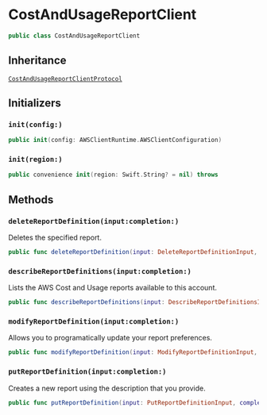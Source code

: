 # CostAndUsageReportClient

``` swift
public class CostAndUsageReportClient 
```

## Inheritance

[`CostAndUsageReportClientProtocol`](/aws-sdk-swift/reference/0.x/AWSCostandUsageReportService/CostAndUsageReportClientProtocol)

## Initializers

### `init(config:)`

``` swift
public init(config: AWSClientRuntime.AWSClientConfiguration) 
```

### `init(region:)`

``` swift
public convenience init(region: Swift.String? = nil) throws 
```

## Methods

### `deleteReportDefinition(input:completion:)`

Deletes the specified report.

``` swift
public func deleteReportDefinition(input: DeleteReportDefinitionInput, completion: @escaping (ClientRuntime.SdkResult<DeleteReportDefinitionOutputResponse, DeleteReportDefinitionOutputError>) -> Void)
```

### `describeReportDefinitions(input:completion:)`

Lists the AWS Cost and Usage reports available to this account.

``` swift
public func describeReportDefinitions(input: DescribeReportDefinitionsInput, completion: @escaping (ClientRuntime.SdkResult<DescribeReportDefinitionsOutputResponse, DescribeReportDefinitionsOutputError>) -> Void)
```

### `modifyReportDefinition(input:completion:)`

Allows you to programatically update your report preferences.

``` swift
public func modifyReportDefinition(input: ModifyReportDefinitionInput, completion: @escaping (ClientRuntime.SdkResult<ModifyReportDefinitionOutputResponse, ModifyReportDefinitionOutputError>) -> Void)
```

### `putReportDefinition(input:completion:)`

Creates a new report using the description that you provide.

``` swift
public func putReportDefinition(input: PutReportDefinitionInput, completion: @escaping (ClientRuntime.SdkResult<PutReportDefinitionOutputResponse, PutReportDefinitionOutputError>) -> Void)
```
